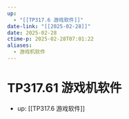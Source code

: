 ```yaml
---
up:
  - "[[TP317.6 游戏软件]]"
date-link: "[[2025-02-28]]"
date: 2025-02-28
ctime-p: 2025-02-28T07:01:22
aliases:
  - 游戏机软件
---
```


# TP317.61 游戏机软件

- up: [[TP317.6 游戏软件]]
